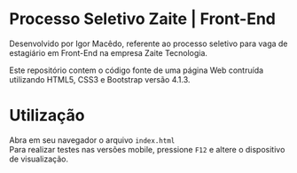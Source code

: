 # Processo Seletivo Zaite | Front-End

Desenvolvido por Igor Macêdo, referente ao processo seletivo para vaga de estagiário em Front-End na empresa Zaite Tecnologia.

Este repositório contem o código fonte de uma página Web contruída utilizando HTML5, CSS3 e Bootstrap versão 4.1.3.


# Utilização

Abra em seu navegador o arquivo `index.html` </br>
Para realizar testes nas versões mobile, pressione `F12` e altere o dispositivo de visualização.
